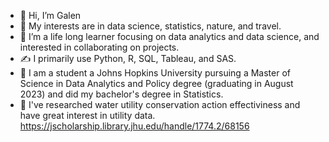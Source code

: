 - 👋 Hi, I’m Galen
- 👀 My interests are in data science, statistics, nature, and travel.
- 🌱 I’m a life long learner focusing on data analytics and data science, and interested in collaborating on projects.
- ✍️ I primarily use Python, R, SQL, Tableau, and SAS.
- 🏫 I am a student a Johns Hopkins University pursuing a Master of Science in Data Analytics and Policy degree (graduating in August 2023) and did my bachelor's degree in Statistics.
- 📝 I've researched water utility conservation action effectiviness and have great interest in utility data. https://jscholarship.library.jhu.edu/handle/1774.2/68156
<!---
galencheung/galencheung is a ✨ special ✨ repository because its `README.md` (this file) appears on your GitHub profile.
You can click the Preview link to take a look at your changes.
--->
